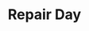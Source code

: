 ---
published: true
title: Repair Day
layout:
permalink: 
category: banner-homepage
slug: repair-day
link: /events/repair-day/
caption:
  display: true
  description: Event, 16th May
  credits: Javier Burón CC-BY-SA
motto:
  display: false
responsive: true
---